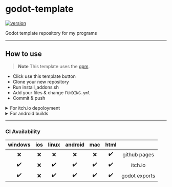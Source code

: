 # godot-template

[![version](https://img.shields.io/badge/4.x-blue?logo=godot-engine&logoColor=white&label=godot&style=for-the-badge)](https://godotengine.org "Made with godot")

Godot template repository for my programs

---

## How to use

> **Note**
> This template uses the [gpm](https://github.com/godot-package-manager#the-godot-package-manager).

- Click use this template button
- Clone your new repository
- Run install_addons.sh
- Add your files & change `FUNDING.yml`
- Commit & push

<details>
<summary>For itch.io depoloyment</summary>
<br>

Add a secret called `BUTLER_CREDENTIALS` with your [butler api key](https://itch.io/user/settings/api-keys).

</details>

<details>
<summary>For android builds</summary>
<br>

> **Note**
> The keystore user/alias is found automatically.
> If the `ANDROID_KEYSTORE_BASE64` field is not filled, the action will use the android debug keystore.

Add two secrets:

- `ANDROID_KEYSTORE_BASE64`
- `ANDROID_KEYSTORE_PASSWORD`

</details>

---

### CI Availability

|      windows       | ios |       linux        |      android       |        mac         |        html        |               |
| :----------------: | :-: | :----------------: | :----------------: | :----------------: | :----------------: | :-----------: |
|        :x:         | :x: |        :x:         |        :x:         |        :x:         | :heavy_check_mark: | github pages  |
| :heavy_check_mark: | :x: | :heavy_check_mark: | :heavy_check_mark: | :heavy_check_mark: | :heavy_check_mark: |    itch.io    |
| :heavy_check_mark: | :x: | :heavy_check_mark: | :heavy_check_mark: | :heavy_check_mark: | :heavy_check_mark: | godot exports |
